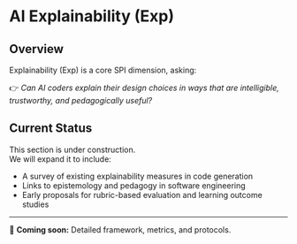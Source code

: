 # AI Explainability (Exp)

## Overview

Explainability (Exp) is a core SPI dimension, asking:

👉 *Can AI coders explain their design choices in ways that are intelligible, trustworthy, and pedagogically useful?*

## Current Status

This section is under construction.  
We will expand it to include:

- A survey of existing explainability measures in code generation  
- Links to epistemology and pedagogy in software engineering  
- Early proposals for rubric-based evaluation and learning outcome studies  

---

🚧 **Coming soon:** Detailed framework, metrics, and protocols.
